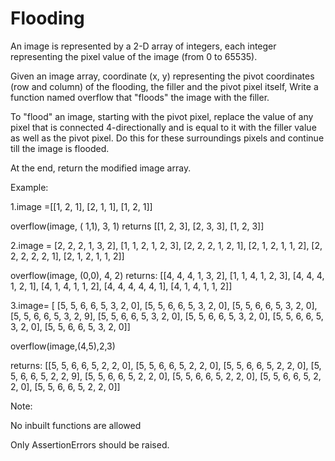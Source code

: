 # Flooding

An image is represented by a 2-D array of integers, each integer representing the pixel value of the image (from 0 to 65535).

Given an image array, coordinate (x, y) representing the pivot coordinates (row and column) of the flooding, the filler and the pivot pixel itself, Write a function named overflow that "floods" the image with the filler.

To "flood" an image, starting with the pivot pixel, replace the value of any pixel that is connected 4-directionally and is equal to it with the filler value as well as the pivot pixel. Do this for these surroundings pixels and continue till the image is flooded.

At the end, return the modified image array.

Example:

1.image =[[1, 2, 1],
[2, 1, 1],
[1, 2, 1]]

overflow(image, ( 1,1), 3, 1) returns
[[1, 2, 3],
[2, 3, 3],
[1, 2, 3]]


2.image =
[2, 2, 2, 1, 3, 2],
[1, 1, 2, 1, 2, 3],
[2, 2, 2, 1, 2, 1],
[2, 1, 2, 1, 1, 2],
[2, 2, 2, 2, 2, 1],
[2, 1, 2, 1, 1, 2]]

overflow(image, (0,0), 4, 2) returns:
[[4, 4, 4, 1, 3, 2],
[1, 1, 4, 1, 2, 3],
[4, 4, 4, 1, 2, 1],
[4, 1, 4, 1, 1, 2],
[4, 4, 4, 4, 4, 1],
[4, 1, 4, 1, 1, 2]]


3.image= [
[5, 5, 6, 6, 5, 3, 2, 0],
[5, 5, 6, 6, 5, 3, 2, 0],
[5, 5, 6, 6, 5, 3, 2, 0],
[5, 5, 6, 6, 5, 3, 2, 9],
[5, 5, 6, 6, 5, 3, 2, 0],
[5, 5, 6, 6, 5, 3, 2, 0],
[5, 5, 6, 6, 5, 3, 2, 0],
[5, 5, 6, 6, 5, 3, 2, 0]]

overflow(image,(4,5),2,3)

returns:
[[5, 5, 6, 6, 5, 2, 2, 0],
[5, 5, 6, 6, 5, 2, 2, 0],
[5, 5, 6, 6, 5, 2, 2, 0],
[5, 5, 6, 6, 5, 2, 2, 9],
[5, 5, 6, 6, 5, 2, 2, 0],
[5, 5, 6, 6, 5, 2, 2, 0],
[5, 5, 6, 6, 5, 2, 2, 0],
[5, 5, 6, 6, 5, 2, 2, 0]]

Note:

No inbuilt functions are allowed

Only AssertionErrors should be raised.
